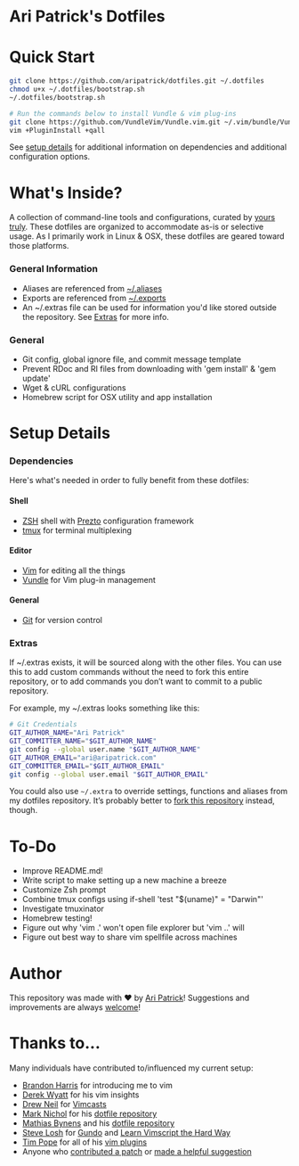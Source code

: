 Ari Patrick's Dotfiles
===============================

# Quick Start
```bash
git clone https://github.com/aripatrick/dotfiles.git ~/.dotfiles
chmod u+x ~/.dotfiles/bootstrap.sh
~/.dotfiles/bootstrap.sh

# Run the commands below to install Vundle & vim plug-ins
git clone https://github.com/VundleVim/Vundle.vim.git ~/.vim/bundle/Vundle.vim
vim +PluginInstall +qall
```

See [setup details](#setup-details) for additional information on dependencies
and additional configuration options.

# What's Inside?
A collection of command-line tools and configurations, curated by [yours
truly](#author). These dotfiles are organized to accommodate as-is or selective
usage. As I primarily work in Linux & OSX, these dotfiles are geared toward
those platforms.

### General Information
* Aliases are referenced from [~/.aliases](../aliases)
* Exports are referenced from [~/.exports](../exports)
* An ~/.extras file can be used for information you'd like stored outside the
repository. See [Extras](#extras) for more info.

### General
* Git config, global ignore file, and commit message template
* Prevent RDoc and RI files from downloading with 'gem install' & 'gem update'
* Wget & cURL configurations
* Homebrew script for OSX utility and app installation

# Setup Details
### Dependencies
Here's what's needed in order to fully benefit from these dotfiles:

#### Shell
* [ZSH](http://www.zsh.org/) shell with
	[Prezto](https://github.com/sorin-ionescu/prezto) configuration framework
* [tmux](https://tmux.github.io/) for terminal multiplexing

#### Editor
* [Vim](http://www.vim.org/) for editing all the things
* [Vundle](https://github.com/VundleVim/Vundle.vim) for Vim plug-in management

#### General
* [Git](https://git-scm.com/) for version control

### Extras
If ~/.extras exists, it will be sourced along with the other files. You can use
this to add custom commands without the need to fork this entire repository, or
to add commands you don’t want to commit to a public repository.

For example, my ~/.extras looks something like this:

```bash
# Git Credentials
GIT_AUTHOR_NAME="Ari Patrick"
GIT_COMMITTER_NAME="$GIT_AUTHOR_NAME"
git config --global user.name "$GIT_AUTHOR_NAME"
GIT_AUTHOR_EMAIL="ari@aripatrick.com"
GIT_COMMITTER_EMAIL="$GIT_AUTHOR_EMAIL"
git config --global user.email "$GIT_AUTHOR_EMAIL"
```

You could also use `~/.extra` to override settings, functions and aliases from
my dotfiles repository. It’s probably better to [fork this
repository](https://github.com/aripatrick/dotfiles/fork) instead, though.

# To-Do
* Improve README.md!
* Write script to make setting up a new machine a breeze
* Customize Zsh prompt
* Combine tmux configs using if-shell 'test "$(uname)" = "Darwin"'
* Investigate tmuxinator
* Homebrew testing!
* Figure out why 'vim .' won't open file explorer but 'vim ..' will
* Figure out best way to share vim spellfile across machines

# Author
This repository was made with &#9829; by [Ari
Patrick](https://github.com/aripatrick/)! Suggestions and improvements are
always [welcome](https://github.com/mathiasbynens/dotfiles/issues)!

# Thanks to...

Many individuals have contributed to/influenced my current setup:

* [Brandon Harris](https://github.com/irrigger) for introducing me to vim
* [Derek Wyatt](http://derekwyatt.org) for his vim insights
* [Drew Neil](https://github.com/nelstrom) for [Vimcasts](http://vimcasts.org)
* [Mark Nichol](https://github.com/zanshin) for his [dotfile
	repository](https://github.com/zanshin/dotfiles)
* [Mathias Bynens](https://mathiasbynens.be/) and his [dotfile
	repository](https://github.com/mathiasbynens/dotfiles)
* [Steve Losh](http://stevelosh.com) for
	[Gundo](http://stevelosh.com/projects/gundo/) and [Learn Vimscript the Hard Way](http://stevelosh.com/projects/learnvimscriptthehardway/)
* [Tim Pope](http://tbaggery.com/) for all of his [vim
	plugins](https://github.com/tpope)
* Anyone who [contributed a
	patch](https://github.com/aripatrick/dotfiles/contributors) or [made a
	helpful suggestion](https://github.com/aripatrick/dotfiles/issues)
